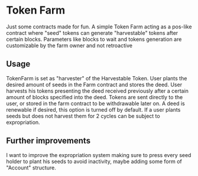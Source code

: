 # Token Farm

Just some contracts made for fun.
A simple Token Farm acting as a pos-like contract where "seed" tokens can generate "harvestable" tokens after certain blocks.
Parameters like blocks to wait and tokens generation are customizable by the farm owner and not retroactive

## Usage

TokenFarm is set as "harvester" of the Harvestable Token.
User plants the desired amount of seeds in the Farm contract and stores the deed.
User harvests his tokens presenting the deed received previously after a certain amount of blocks specified into the deed.
Tokens are sent directly to the user, or stored in the farm contract to be withdrawable later on.
A deed is renewable if desired, this option is turned off by default.
If a user plants seeds but does not harvest them for 2 cycles can be subject to expropriation.

## Further improvements

I want to improve the expropriation system making sure to press every seed holder to plant his seeds to avoid inactivity, maybe adding some form of "Account" structure.